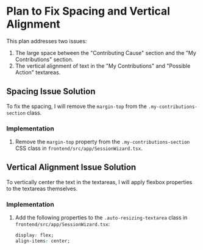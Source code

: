 # Plan to Fix Spacing and Vertical Alignment

This plan addresses two issues:
1.  The large space between the "Contributing Cause" section and the "My Contributions" section.
2.  The vertical alignment of text in the "My Contributions" and "Possible Action" textareas.

## Spacing Issue Solution

To fix the spacing, I will remove the `margin-top` from the `.my-contributions-section` class.

### Implementation

1.  Remove the `margin-top` property from the `.my-contributions-section` CSS class in `frontend/src/app/SessionWizard.tsx`.

## Vertical Alignment Issue Solution

To vertically center the text in the textareas, I will apply flexbox properties to the textareas themselves.

### Implementation

1.  Add the following properties to the `.auto-resizing-textarea` class in `frontend/src/app/SessionWizard.tsx`:
    ```css
    display: flex;
    align-items: center;